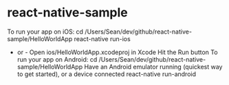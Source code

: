# react-native-sample


To run your app on iOS:
   cd /Users/Sean/dev/github/react-native-sample/HelloWorldApp
   react-native run-ios
   - or -
   Open ios/HelloWorldApp.xcodeproj in Xcode
   Hit the Run button
To run your app on Android:
   cd /Users/Sean/dev/github/react-native-sample/HelloWorldApp
   Have an Android emulator running (quickest way to get started), or a device connected
   react-native run-android